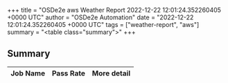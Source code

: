 +++
title = "OSDe2e aws Weather Report 2022-12-22 12:01:24.352260405 +0000 UTC"
author = "OSDe2e Automation"
date = "2022-12-22 12:01:24.352260405 +0000 UTC"
tags = ["weather-report", "aws"]
summary = "<table class=\"summary\"></table>"
+++
## Summary

| Job Name | Pass Rate | More detail |
|----------|-----------|-------------|




